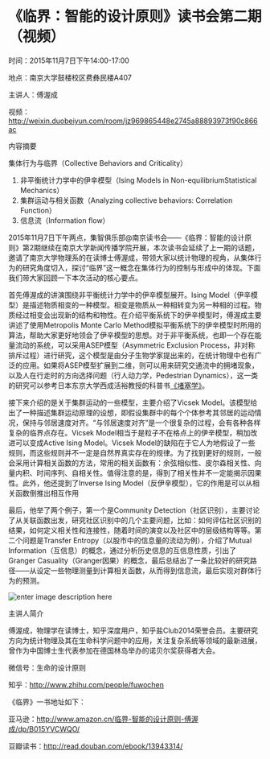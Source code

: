 

# 《临界：智能的设计原则》读书会第二期（视频）

时间：2015年11月7日下午14:00-17:00

地点：南京大学鼓楼校区费彝民楼A407

主讲人：傅渥成

视频：http://weixin.duobeiyun.com/room/jz969865448e2745a88893973f90c866ac

内容摘要

集体行为与临界（Collective Behaviors and Criticality）

  1. 非平衡统计力学中的伊辛模型（Ising Models in Non-equilibriumStatistical Mechanics）
  2. 集群运动与相关函数（Analyzing collective behaviors: Correlation Function）
  3. 信息流（Information flow）

2015年11月7日下午两点，集智俱乐部@南京读书会——《临界：智能的设计原则》第2期继续在南京大学新闻传播学院开展，本次读书会延续了上一期的话题，邀请了南京大学物理系的在读博士傅渥成，带领大家以统计物理的视角，从集体行为的研究角度切入，探讨“临界”这一概念在集体行为的控制与形成中的体现。下面我们带大家回顾一下本次活动的核心要点。

首先傅渥成的讲演围绕非平衡统计力学中的伊辛模型展开。Ising Model（伊辛模型）是描述物质相变的一种模型。相变是物质从一种相转变为另一种相的过程。物质经过相变会出现新的结构和物性。在介绍平衡系统下的伊辛模型时，傅渥成主要讲述了使用Metropolis Monte Carlo Method模拟平衡系统下的伊辛模型时所用的算法，帮助大家更好地领会了伊辛模型的思想。对于非平衡系统，也即一个存在能量流动的系统，可以采用ASEP模型（Asymmetric Exclusion Process，非对称排斥过程）进行研究，这个模型是由分子生物学家提出来的，在统计物理中也有广泛的应用。如果将ASEP模型扩展到二维，则可以用来研究交通流中的拥堵现象，以及人在行走时的方向选择问题（行人动力学，Pedestrian Dynamics），这一类的研究可以参考日本东京大学西成活裕教授的科普书[《堵塞学》](http://book.douban.com/subject/4891191/)。

接下来介绍的是关于集群运动的一些模型，主要介绍了Vicsek Model。该模型给出了一种描述集群运动原理的设想，即假设集群中的每个个体参考其邻居的运动情况，保持与邻居速度对齐。“与邻居速度对齐”是一个很复杂的过程，会有各种各样复杂的临界点存在。Vicsek Model相当于是粒子不在格点上的伊辛模型，稍加改进可以变成Active Ising Model。Vicsek Model的缺陷在于它人为地假设了一些规则，而这些规则并不一定是自然界真实存在的规律。为了找到更好的规则，一般会采用计算相关函数的方法，常用的相关函数有：余弦相似性、皮尔森相关性、向量内积、时间序列、自相关性。值得注意的是，得到了相关性并不一定能揭示因果性。此外，他还提到了Inverse Ising Model（反伊辛模型），它的作用是可以从相关函数倒推出相互作用

最后，他举了两个例子，第一个是Community Detection（社区识别），主要讨论了从关联函数出发，研究社区识别中的几个主要问题，比如：如何评估社区识别的结果，如何定义相关性和连接性，随着时间的演变以及社区中的层级结构等等。第二个问题是Transfer Entropy（以股市中的信息量的流动为例），介绍了Mutual Information（互信息）的概念，通过分析历史信息的互信息性质，引出了Granger Casuality（Granger因果）的概念，最后总结出了一条比较好的研究路径——从设定一些物理测量到计算相关函数，从而得到信息流，最后实现对群体行为的预测。

![enter image description here](:8089/wp-content/uploads/2015/11/393935320123076423.jpg)

主讲人简介

傅渥成，物理学在读博士，知乎深度用户，知乎盐Club2014荣誉会员。主要研究方向为统计物理及其在生命科学问题中的应用，关注复杂系统等领域的最新进展，曾作为中国博士生代表参加在德国林岛举办的诺贝尔奖获得者大会。

微信号：生命的设计原则

知乎：http://www.zhihu.com/people/fuwochen

《临界》一书地址如下：

亚马逊：http://www.amazon.cn/临界-智能的设计原则-傅渥成/dp/B015YVCWQO/

豆瓣读书：http://read.douban.com/ebook/13943314/
